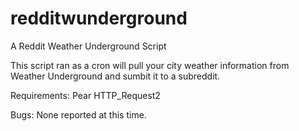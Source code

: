 redditwunderground
==================

A Reddit Weather Underground Script

This script ran as a cron will pull your city weather information from Weather Underground and sumbit it to a subreddit.

Requirements:
Pear HTTP_Request2

Bugs:
None reported at this time. 
